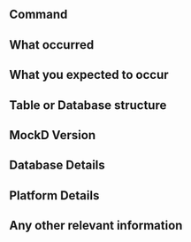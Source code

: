 <!-- High five for submitting a report! If you found an issue with the mock-data, please visit the [releases page](https://github.com/pivotal/mock-data/releases) and confirm it's not fixed already in the latest release. To avoid additional back and forth, please include the following details as relevant. -->
## Command  

<!-- e.g. `mockd-mac postgres -d <database-name> -p <port-number> -u <user-name> -x -n 100` -->

## What occurred

<!-- Include the error and/or stack trace -->

## What you expected to occur

<!-- What is the expected output that you wish to see -->

## Table or Database structure

<!-- Provide the table or database structure -->

## MockD Version  

<!-- e.g. v1.0 (see `mockd-mac version` output) -->

## Database Details  

<!-- e.g. Database engine, Database version -->

## Platform Details

<!-- e.g. OS, OS Version -->

## Any other relevant information  

<!-- e.g. details of an environment, mockD version, flag or value it does work with, database configuration, etc. -->
